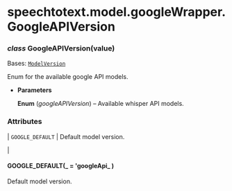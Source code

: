 # speechtotext.model.googleWrapper.GoogleAPIVersion


### _class_ GoogleAPIVersion(value)
Bases: [`ModelVersion`](speechtotext.model.modelWrapper.ModelVersion.md#speechtotext.model.modelWrapper.ModelVersion)

Enum for the available google API models.


* **Parameters**

    **Enum** (*googleAPIVersion*) – Available whisper API models.


### Attributes

| `GOOGLE_DEFAULT`
 | Default model version.

 |

#### GOOGLE_DEFAULT(_ = 'googleApi_ )
Default model version.
